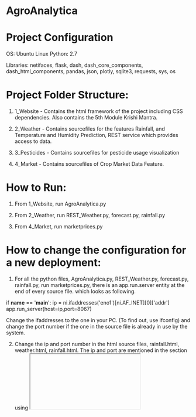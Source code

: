 # AgroAnalytica

# Project Configuration

OS: Ubuntu Linux
Python: 2.7

Libraries: netifaces, flask, dash, dash_core_components, dash_html_components, 
	   pandas, json, plotly, sqlite3, requests, sys, os

# Project Folder Structure:

1) 1_Website - Contains the html framework of the project including CSS dependencies. Also contains the 5th Module Krishi Mantra.

2) 2_Weather - Contains sourcefiles for the features Rainfall, and Temperature and Humidity Prediction, REST service which provides access to data.

3) 3_Pesticides - Contains sourcefiles for pesticide usage visualization

4) 4_Market - Contains sourcefiles of Crop Market Data Feature. 

# How to Run:

1) From 1_Website, run AgroAnalytica.py

2) From 2_Weather, run REST_Weather.py, forecast.py, rainfall.py

3) From 4_Market, run marketprices.py

# How to change the configuration for a new deployment:

1) For all the python files, AgroAnalytica.py, REST_Weather.py, forecast.py, rainfall.py, run marketprices.py, there is an app.run.server entity at the end of every source file. which looks as following.

if __name__ == '__main__':
	ip = ni.ifaddresses('eno1')[ni.AF_INET][0]['addr']
	app.run_server(host=ip,port=8067)


Change the ifaddresses to the one in your PC. (To find out, use ifconfig) and change the port number if the one in the source file is already in use by the system.

2) Change the ip and port number in the html source files, rainfall.html, weather.html, rainfall.html. The ip and port are mentioned in the <body> section using <iframe>  




 

